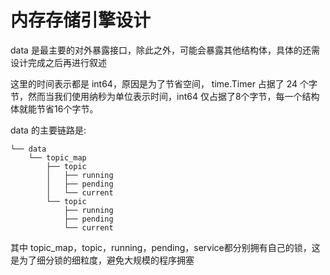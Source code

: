# 内存存储引擎设计

data 是最主要的对外暴露接口，除此之外，可能会暴露其他结构体，具体的还需设计完成之后再进行叙述

这里的时间表示都是 int64，原因是为了节省空间， time.Timer 占据了 24 个字节，然而当我们使用纳秒为单位表示时间，int64 仅占据了8个字节，每一个结构体就能节省16个字节。

data 的主要链路是:
```
└── data
    └── topic_map
        ├── topic
        │   ├── running
        │   ├── pending
        │   └── current
        └── topic
            ├── running
            ├── pending
            └── current
```

其中 topic_map，topic，running，pending，service都分别拥有自己的锁，这是为了细分锁的细粒度，避免大规模的程序拥塞
